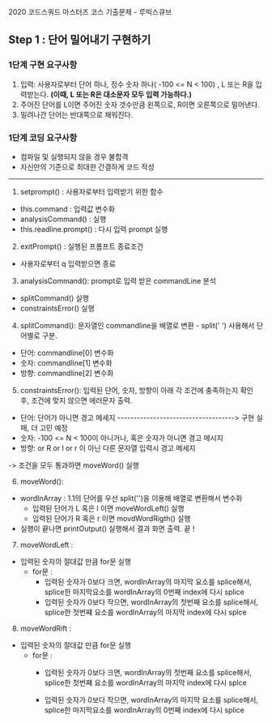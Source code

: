 2020 코드스쿼드 마스터즈 코스 기출문제 - 루빅스큐브

## Step 1  : 단어 밀어내기 구현하기

### 1단계 구현 요구사항

1. 입력: 사용자로부터 단어 하나, 정수 숫자 하나( -100 <= N < 100) , L 또는 R을 입력받는다. 
**(이때, L 또는 R은 대소문자 모두 입력 가능하다.)**
2. 주어진 단어를 L이면 주어진 숫자 갯수만큼 왼쪽으로, R이면 오른쪽으로 밀어낸다.
3. 밀려나간 단어는 반대쪽으로 채워진다.


### 1단계 코딩 요구사항

- 컴파일 및 실행되지 않을 경우 불합격
- 자신만의 기준으로 최대한 간결하게 코드 작성

----------------------------------------

1. setprompt() : 사용자로부터 입력받기 위한 함수
  - this.command : 입력값 변수화
  - analysisCommand() : 실행
  - this.readline.prompt() : 다시 입력 prompt 실행

2. exitPrompt() : 실행된 프롬프트 종료조건
  - 사용자로부터 q 입력받으면 종료 

3. analysisCommand(): prompt로 입력 받은 commandLine 분석
  
  - splitCommand() 실행
  - constraintsError() 실행
    
4. splitCommand(): 문자열인 commandline을 배열로 변환 - split(' ') 사용해서 단어별로 구분.
  
  - 단어: commandline[0] 변수화
  - 숫자: commandline[1] 변수화
  - 방향: commandline[2] 변수화
  
5. constraintsError(): 입력된 단어, 숫자, 방향이 아래 각 조건에 충족하는지 확인 후, 조건에 맞지 않으면 에러문자 출력.
  
  - 단어: 단어가 아니면 경고 메세지 ------------------------------------> 구현 실패, 더 고민 예정
  - 숫자: -100 <= N < 100이 아니거나, 혹은 숫자가 아니면 경고 메시지
  - 방향: or R or l or r 이 아닌 다른 문자열 입력시 경고 메세지 
  
  -> 조건을 모두 통과하면 moveWord() 실행

6. moveWord(): 
   
  - wordInArray : 1.1의 단어를 우선 split('')을 이용해 배열로 변환해서 변수화
    - 입력된 단어가 L 혹은 l 이면 moveWordLeft() 실행
    - 입력된 단어가 R 혹은 r 이면 movdWordRigth() 실행
  - 실행이 끝나면 printOutput() 실행해서 결과 화면 출력. 끝 !

7. moveWordLeft :
  
  - 입력된 숫자의 절대값 만큼 for문 실행
    - for문 : 
      - 입력된 숫자가 0보다 크면,
        wordInArray의 마지막 요소를 splice해서, 
        splice한 마지막요소를 wordInArray의 0번째 index에 다시 splice
      - 입력된 숫자가 0보다 작으면,
        wordInArray의 첫번째 요소를 splice해서,
        splice한 첫번쨰 요소를 wordInArray의 마지막 index에 다시 splce

8. moveWordRift :
  
  - 입력된 숫자의 절대값 만큼 for문 실행
    - for문 : 
      - 입력된 숫자가 0보다 크면,
      wordInArray의 첫번째 요소를 splice해서,
      splice한 첫번쨰 요소를 wordInArray의 마지막 index에 다시 splce

      - 입력된 숫자가 0보다 작으면,
      wordInArray의 마지막 요소를 splice해서, 
      splice한 마지막요소를 wordInArray의 0번째 index에 다시 splice
